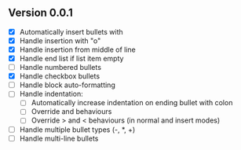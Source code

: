 ## Version 0.0.1

- [x] Automatically insert bullets with <CR>
- [x] Handle insertion with "o"
- [x] Handle insertion from middle of line
- [x] Handle end list if list item empty
- [ ] Handle numbered bullets
- [x] Handle checkbox bullets
- [ ] Handle block auto-formatting
- [ ] Handle indentation:
  - [ ] Automatically increase indentation on ending bullet with colon
  - [ ] Override <C-t> and <C-r> behaviours
  - [ ] Override > and < behaviours (in normal and insert modes)
- [ ] Handle multiple bullet types (-, \*, +)
- [ ] Handle multi-line bullets
